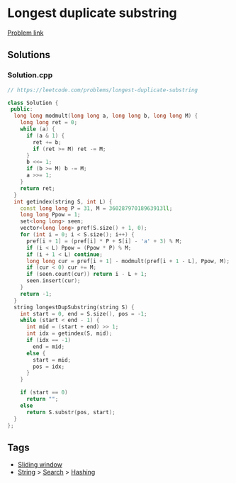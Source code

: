 # Longest duplicate substring

[Problem link](https://leetcode.com/problems/longest-duplicate-substring)

## Solutions


### Solution.cpp
```cpp
// https://leetcode.com/problems/longest-duplicate-substring

class Solution {
 public:
  long long modmult(long long a, long long b, long long M) {
    long long ret = 0;
    while (a) {
      if (a & 1) {
        ret += b;
        if (ret >= M) ret -= M;
      }
      b <<= 1;
      if (b >= M) b -= M;
      a >>= 1;
    }
    return ret;
  }
  int getindex(string S, int L) {
    const long long P = 31, M = 36028797018963913ll;
    long long Ppow = 1;
    set<long long> seen;
    vector<long long> pref(S.size() + 1, 0);
    for (int i = 0; i < S.size(); i++) {
      pref[i + 1] = (pref[i] * P + S[i] - 'a' + 3) % M;
      if (i < L) Ppow = (Ppow * P) % M;
      if (i + 1 < L) continue;
      long long cur = pref[i + 1] - modmult(pref[i + 1 - L], Ppow, M);
      if (cur < 0) cur += M;
      if (seen.count(cur)) return i - L + 1;
      seen.insert(cur);
    }
    return -1;
  }
  string longestDupSubstring(string S) {
    int start = 0, end = S.size(), pos = -1;
    while (start < end - 1) {
      int mid = (start + end) >> 1;
      int idx = getindex(S, mid);
      if (idx == -1)
        end = mid;
      else {
        start = mid;
        pos = idx;
      }
    }

    if (start == 0)
      return "";
    else
      return S.substr(pos, start);
  }
};
```
## Tags

* [Sliding window](/Collections/sliding-window.md#sliding-window)
* [String](/Collections/string.md#string) > [Search](/Collections/string.md#search) > [Hashing](/Collections/string.md#hashing)
